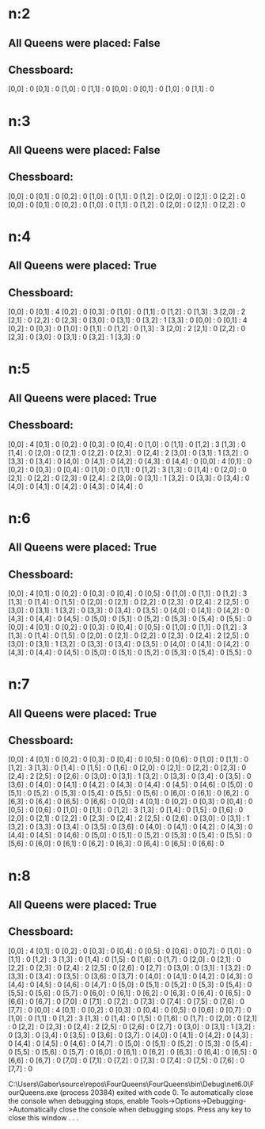
# n:2
## All Queens were placed: False

## Chessboard:
[0,0] : 0
[0,1] : 0
[1,0] : 0
[1,1] : 0
[0,0] : 0
[0,1] : 0
[1,0] : 0
[1,1] : 0

# n:3
## All Queens were placed: False

## Chessboard:
[0,0] : 0
[0,1] : 0
[0,2] : 0
[1,0] : 0
[1,1] : 0
[1,2] : 0
[2,0] : 0
[2,1] : 0
[2,2] : 0
[0,0] : 0
[0,1] : 0
[0,2] : 0
[1,0] : 0
[1,1] : 0
[1,2] : 0
[2,0] : 0
[2,1] : 0
[2,2] : 0

# n:4
## All Queens were placed: True

## Chessboard:
[0,0] : 0
[0,1] : 4
[0,2] : 0
[0,3] : 0
[1,0] : 0
[1,1] : 0
[1,2] : 0
[1,3] : 3
[2,0] : 2
[2,1] : 0
[2,2] : 0
[2,3] : 0
[3,0] : 0
[3,1] : 0
[3,2] : 1
[3,3] : 0
[0,0] : 0
[0,1] : 4
[0,2] : 0
[0,3] : 0
[1,0] : 0
[1,1] : 0
[1,2] : 0
[1,3] : 3
[2,0] : 2
[2,1] : 0
[2,2] : 0
[2,3] : 0
[3,0] : 0
[3,1] : 0
[3,2] : 1
[3,3] : 0

# n:5
## All Queens were placed: True

## Chessboard:
[0,0] : 4
[0,1] : 0
[0,2] : 0
[0,3] : 0
[0,4] : 0
[1,0] : 0
[1,1] : 0
[1,2] : 3
[1,3] : 0
[1,4] : 0
[2,0] : 0
[2,1] : 0
[2,2] : 0
[2,3] : 0
[2,4] : 2
[3,0] : 0
[3,1] : 1
[3,2] : 0
[3,3] : 0
[3,4] : 0
[4,0] : 0
[4,1] : 0
[4,2] : 0
[4,3] : 0
[4,4] : 0
[0,0] : 4
[0,1] : 0
[0,2] : 0
[0,3] : 0
[0,4] : 0
[1,0] : 0
[1,1] : 0
[1,2] : 3
[1,3] : 0
[1,4] : 0
[2,0] : 0
[2,1] : 0
[2,2] : 0
[2,3] : 0
[2,4] : 2
[3,0] : 0
[3,1] : 1
[3,2] : 0
[3,3] : 0
[3,4] : 0
[4,0] : 0
[4,1] : 0
[4,2] : 0
[4,3] : 0
[4,4] : 0

# n:6
## All Queens were placed: True

## Chessboard:
[0,0] : 4
[0,1] : 0
[0,2] : 0
[0,3] : 0
[0,4] : 0
[0,5] : 0
[1,0] : 0
[1,1] : 0
[1,2] : 3
[1,3] : 0
[1,4] : 0
[1,5] : 0
[2,0] : 0
[2,1] : 0
[2,2] : 0
[2,3] : 0
[2,4] : 2
[2,5] : 0
[3,0] : 0
[3,1] : 1
[3,2] : 0
[3,3] : 0
[3,4] : 0
[3,5] : 0
[4,0] : 0
[4,1] : 0
[4,2] : 0
[4,3] : 0
[4,4] : 0
[4,5] : 0
[5,0] : 0
[5,1] : 0
[5,2] : 0
[5,3] : 0
[5,4] : 0
[5,5] : 0
[0,0] : 4
[0,1] : 0
[0,2] : 0
[0,3] : 0
[0,4] : 0
[0,5] : 0
[1,0] : 0
[1,1] : 0
[1,2] : 3
[1,3] : 0
[1,4] : 0
[1,5] : 0
[2,0] : 0
[2,1] : 0
[2,2] : 0
[2,3] : 0
[2,4] : 2
[2,5] : 0
[3,0] : 0
[3,1] : 1
[3,2] : 0
[3,3] : 0
[3,4] : 0
[3,5] : 0
[4,0] : 0
[4,1] : 0
[4,2] : 0
[4,3] : 0
[4,4] : 0
[4,5] : 0
[5,0] : 0
[5,1] : 0
[5,2] : 0
[5,3] : 0
[5,4] : 0
[5,5] : 0

# n:7
## All Queens were placed: True

## Chessboard:
[0,0] : 4
[0,1] : 0
[0,2] : 0
[0,3] : 0
[0,4] : 0
[0,5] : 0
[0,6] : 0
[1,0] : 0
[1,1] : 0
[1,2] : 3
[1,3] : 0
[1,4] : 0
[1,5] : 0
[1,6] : 0
[2,0] : 0
[2,1] : 0
[2,2] : 0
[2,3] : 0
[2,4] : 2
[2,5] : 0
[2,6] : 0
[3,0] : 0
[3,1] : 1
[3,2] : 0
[3,3] : 0
[3,4] : 0
[3,5] : 0
[3,6] : 0
[4,0] : 0
[4,1] : 0
[4,2] : 0
[4,3] : 0
[4,4] : 0
[4,5] : 0
[4,6] : 0
[5,0] : 0
[5,1] : 0
[5,2] : 0
[5,3] : 0
[5,4] : 0
[5,5] : 0
[5,6] : 0
[6,0] : 0
[6,1] : 0
[6,2] : 0
[6,3] : 0
[6,4] : 0
[6,5] : 0
[6,6] : 0
[0,0] : 4
[0,1] : 0
[0,2] : 0
[0,3] : 0
[0,4] : 0
[0,5] : 0
[0,6] : 0
[1,0] : 0
[1,1] : 0
[1,2] : 3
[1,3] : 0
[1,4] : 0
[1,5] : 0
[1,6] : 0
[2,0] : 0
[2,1] : 0
[2,2] : 0
[2,3] : 0
[2,4] : 2
[2,5] : 0
[2,6] : 0
[3,0] : 0
[3,1] : 1
[3,2] : 0
[3,3] : 0
[3,4] : 0
[3,5] : 0
[3,6] : 0
[4,0] : 0
[4,1] : 0
[4,2] : 0
[4,3] : 0
[4,4] : 0
[4,5] : 0
[4,6] : 0
[5,0] : 0
[5,1] : 0
[5,2] : 0
[5,3] : 0
[5,4] : 0
[5,5] : 0
[5,6] : 0
[6,0] : 0
[6,1] : 0
[6,2] : 0
[6,3] : 0
[6,4] : 0
[6,5] : 0
[6,6] : 0

# n:8
## All Queens were placed: True

## Chessboard:
[0,0] : 4
[0,1] : 0
[0,2] : 0
[0,3] : 0
[0,4] : 0
[0,5] : 0
[0,6] : 0
[0,7] : 0
[1,0] : 0
[1,1] : 0
[1,2] : 3
[1,3] : 0
[1,4] : 0
[1,5] : 0
[1,6] : 0
[1,7] : 0
[2,0] : 0
[2,1] : 0
[2,2] : 0
[2,3] : 0
[2,4] : 2
[2,5] : 0
[2,6] : 0
[2,7] : 0
[3,0] : 0
[3,1] : 1
[3,2] : 0
[3,3] : 0
[3,4] : 0
[3,5] : 0
[3,6] : 0
[3,7] : 0
[4,0] : 0
[4,1] : 0
[4,2] : 0
[4,3] : 0
[4,4] : 0
[4,5] : 0
[4,6] : 0
[4,7] : 0
[5,0] : 0
[5,1] : 0
[5,2] : 0
[5,3] : 0
[5,4] : 0
[5,5] : 0
[5,6] : 0
[5,7] : 0
[6,0] : 0
[6,1] : 0
[6,2] : 0
[6,3] : 0
[6,4] : 0
[6,5] : 0
[6,6] : 0
[6,7] : 0
[7,0] : 0
[7,1] : 0
[7,2] : 0
[7,3] : 0
[7,4] : 0
[7,5] : 0
[7,6] : 0
[7,7] : 0
[0,0] : 4
[0,1] : 0
[0,2] : 0
[0,3] : 0
[0,4] : 0
[0,5] : 0
[0,6] : 0
[0,7] : 0
[1,0] : 0
[1,1] : 0
[1,2] : 3
[1,3] : 0
[1,4] : 0
[1,5] : 0
[1,6] : 0
[1,7] : 0
[2,0] : 0
[2,1] : 0
[2,2] : 0
[2,3] : 0
[2,4] : 2
[2,5] : 0
[2,6] : 0
[2,7] : 0
[3,0] : 0
[3,1] : 1
[3,2] : 0
[3,3] : 0
[3,4] : 0
[3,5] : 0
[3,6] : 0
[3,7] : 0
[4,0] : 0
[4,1] : 0
[4,2] : 0
[4,3] : 0
[4,4] : 0
[4,5] : 0
[4,6] : 0
[4,7] : 0
[5,0] : 0
[5,1] : 0
[5,2] : 0
[5,3] : 0
[5,4] : 0
[5,5] : 0
[5,6] : 0
[5,7] : 0
[6,0] : 0
[6,1] : 0
[6,2] : 0
[6,3] : 0
[6,4] : 0
[6,5] : 0
[6,6] : 0
[6,7] : 0
[7,0] : 0
[7,1] : 0
[7,2] : 0
[7,3] : 0
[7,4] : 0
[7,5] : 0
[7,6] : 0
[7,7] : 0

C:\Users\Gabor\source\repos\FourQueens\FourQueens\bin\Debug\net6.0\FourQueens.exe (process 20384) exited with code 0.
To automatically close the console when debugging stops, enable Tools->Options->Debugging->Automatically close the console when debugging stops.
Press any key to close this window . . .